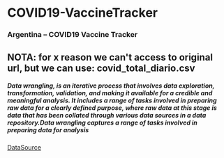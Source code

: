 # COVID19-VaccineTracker
### Argentina – COVID19 Vaccine Tracker 
## NOTA: for x reason we can't access to original url, but we can use: covid_total_diario.csv
##### Data wrangling, is an iterative process that involves data exploration, transformation, validation, and making it available for a credible and meaningful analysis. It includes a range of tasks involved in preparing raw data for a clearly defined purpose, where raw data at this stage is data that has been collated through various data sources in a data repository.Data wrangling captures a range of tasks involved in preparing data for analysis  

[DataSource](https://sisa.msal.gov.ar/sisa/)
